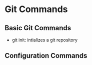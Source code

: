 # Git Commands

## Basic Git Commands

- git init: intializes a git repository

## Configuration Commands